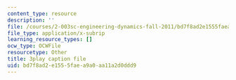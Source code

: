 ```yaml
---
content_type: resource
description: ''
file: /courses/2-003sc-engineering-dynamics-fall-2011/bd7f8ad2e1555faea9a0aa11a2d0ddd9_wERH7LtoUuE.vtt
file_type: application/x-subrip
learning_resource_types: []
ocw_type: OCWFile
resourcetype: Other
title: 3play caption file
uid: bd7f8ad2-e155-5fae-a9a0-aa11a2d0ddd9
---
```

